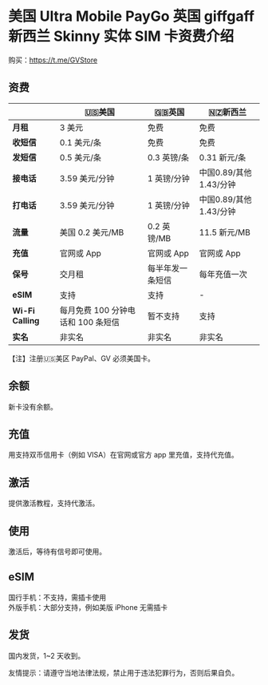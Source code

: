 # 美国 Ultra Mobile PayGo 英国 giffgaff 新西兰 Skinny 实体 SIM 卡资费介绍

购买：https://t.me/GVStore

## 资费

|   |  🇺🇸美国 | 🇬🇧英国| 🇳🇿新西兰|
|  ----  | ----  |----  | ----  |
|  **月租**  | 3 美元 |免费  | 免费|
|  **收短信**|   0.1 美元/条   |免费  | 免费|
|  **发短信** |   0.5 美元/条   |0.3 英镑/条 | 0.31 新元/条|
| **接电话** | 3.59 美元/分钟    |1 英镑/分钟  | 中国0.89/其他1.43/分钟|
| **打电话** | 3.59 美元/分钟    |1 英镑/分钟  |中国0.89/其他1.43/分钟|
|**流量**|美国 0.2 美元/MB|0.2 英镑/MB|11.5 新元/MB|
|**充值**|官网或 App		|官网或 App|官网或 App|
|**保号**|交月租|每半年发一条短信|每年充值一次|
|**eSIM**|支持|支持|-|
|**Wi-Fi Calling**|每月免费 100 分钟电话和 100 条短信|暂不支持|支持|
|**实名**|非实名		|非实名		|非实名|

【注】注册🇺🇸美区 PayPal、GV 必须美国卡。

## 余额
新卡没有余额。

## 充值
用支持双币信用卡（例如 VISA）在官网或官方 app 里充值，支持代充值。

## 激活
提供激活教程，支持代激活。

## 使用
激活后，等待有信号即可使用。

## eSIM
国行手机：不支持，需插卡使用\
外版手机：大部分支持，例如美版 iPhone 无需插卡

## 发货
国内发货，1~2 天收到。

友情提示：请遵守当地法律法规，禁止用于违法犯罪行为，否则后果自负。
